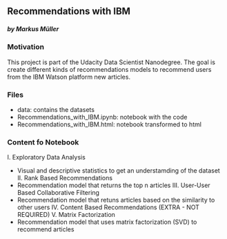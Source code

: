## Recommendations with IBM
##### by Markus Müller

### Motivation
This project is part of the Udacity Data Scientist Nanodegree.  The goal is create different kinds of recommendations models to recommend users from the IBM Watson platform new articles.

### Files
- data: contains the datasets
- Recommendations_with_IBM.ipynb: notebook with the code
- Recommendations_with_IBM.html: notebook transformed to html

### Content fo Notebook
I. Exploratory Data Analysis
  - Visual and descriptive statistics to get an understamding of the dataset
II. Rank Based Recommendations
 - Recommendation model that returns the top n articles
III. User-User Based Collaborative Filtering
- Recommendation model that retuns articles based on the similarity to other users
IV. Content Based Recommendations (EXTRA - NOT REQUIRED)
V. Matrix Factorization
- Recommendation model that uses matrix factorization (SVD) to recommend articles  
